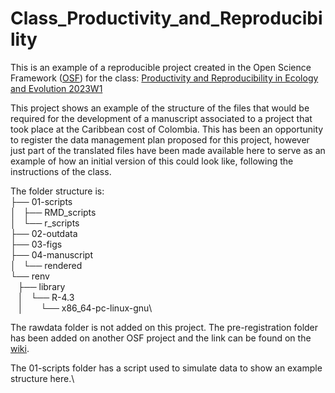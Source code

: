 # Class_Productivity_and_Reproducibility

This is an example of a reproducible project created in the Open Science Framework ([OSF](https://osf.io/)) for the class: [Productivity and Reproducibility in Ecology and Evolution 2023W1](https://www.ciee-icee.ca/courses.html)

This project shows an example of the structure of the files that would be required for the development of a manuscript associated to a project that took place at the Caribbean cost of Colombia. This has been an opportunity to register the data management plan proposed for this project, however just part of the translated files have been made available here to serve as an example of how an initial version of this could look like, following the instructions of the class.

The folder structure is:\
├── 01-scripts\
│   ├── RMD_scripts\
│   └── r_scripts\
├── 02-outdata\
├── 03-figs\
├── 04-manuscript\
│   └── rendered\
└── renv\
   ├── library\
   │   └── R-4.3\
   │       └── x86_64-pc-linux-gnu\

The rawdata folder is not added on this project. The pre-registration folder has been added on another OSF project and the link can be found on the [wiki](https://osf.io/489wp/wiki/home/?view_only=6cef2d5f90e94f25a0e36b53ffc8d230).

The 01-scripts folder has a script used to simulate data to show an example structure here.\
